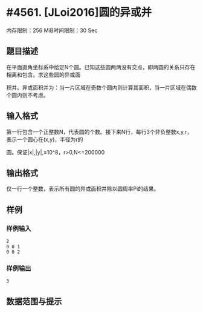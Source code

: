 # #4561. [JLoi2016]圆的异或并

内存限制：256 MiB时间限制：30 Sec

## 题目描述

在平面直角坐标系中给定N个圆。已知这些圆两两没有交点，即两圆的关系只存在相离和包含。求这些圆的异或面

积并。异或面积并为：当一片区域在奇数个圆内则计算其面积，当一片区域在偶数个圆内则不考虑。

## 输入格式

 第一行包含一个正整数N，代表圆的个数。接下来N行，每行3个非负整数x,y,r，表示一个圆心在(x,y)，半径为r的

圆。保证|x|,|y|,&le;10^8，r>0,N<=200000

## 输出格式

 仅一行一个整数，表示所有圆的异或面积并除以圆周率Pi的结果。

## 样例

### 样例输入

    
    2 
    0 0 1 
    0 0 2 
    

### 样例输出

    
    3
    

## 数据范围与提示
